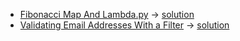  - [Fibonacci Map And Lambda.py](https://www.hackerrank.com/challenges/map-and-lambda-expression) -> [solution](https://github.com/yourhostel/hw_devops/blob/main/python/hackerrank/%20fibonacci_map_and_lambda.py)
 - [Validating Email Addresses With a Filter](https://www.hackerrank.com/challenges/validate-list-of-email-address-with-filter) -> [solution](https://github.com/yourhostel/hw_devops/blob/main/python/hackerrank/email_validation.py)
 